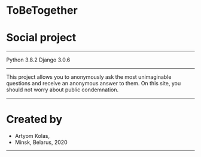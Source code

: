 # ToBeTogether
# Social project
_____
Python 3.8.2
Django 3.0.6
_____
This project allows you to anonymously ask the most unimaginable questions and receive an anonymous answer to them. On this site, you should not worry about public condemnation.
_____
# Created by
-  Artyom Kolas,
-  Minsk, Belarus, 2020
_____